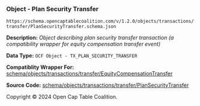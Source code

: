 ### Object - Plan Security Transfer

`https://schema.opencaptablecoalition.com/v/1.2.0/objects/transactions/transfer/PlanSecurityTransfer.schema.json`

  **Description:** _Object describing plan security transfer transaction (a compatibility wrapper for equity compensation transfer event)_

  **Data Type:** `OCF Object - TX_PLAN_SECURITY_TRANSFER`

  **Compatiblity Wrapper For:** [schema/objects/transactions/transfer/EquityCompensationTransfer](./EquityCompensationTransfer.md)

  **Source Code:** [schema/objects/transactions/transfer/PlanSecurityTransfer](../../../../../../schema/objects/transactions/transfer/PlanSecurityTransfer.schema.json)

Copyright © 2024 Open Cap Table Coalition.
